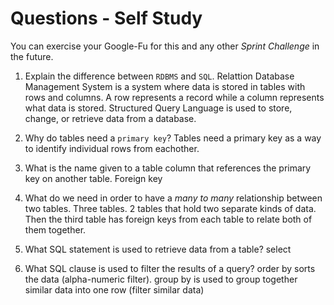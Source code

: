 # Questions - Self Study

You can exercise your Google-Fu for this and any other _Sprint Challenge_ in the future.

1.  Explain the difference between `RDBMS` and `SQL`.
    Relattion Database Management System is a system where data is stored in tables with rows and columns. A row represents a record while a column represents what data is stored. Structured Query Language is used to store, change, or retrieve data from a database.

1.  Why do tables need a `primary key`?
    Tables need a primary key as a way to identify individual rows from eachother.

1.  What is the name given to a table column that references the primary key
    on another table.
    Foreign key

1.  What do we need in order to have a _many to many_ relationship between two
    tables.
    Three tables. 2 tables that hold two separate kinds of data. Then the third table has foreign keys from each table to relate both of them together.

1.  What SQL statement is used to retrieve data from a table?
    select

1.  What SQL clause is used to filter the results of a query?
    order by sorts the data (alpha-numeric filter).
    group by is used to group together similar data into one row (filter similar data)
